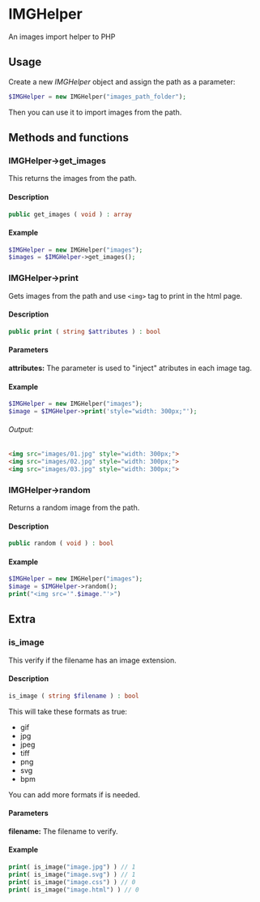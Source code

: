 # IMGHelper
An images import helper to PHP

## Usage
Create a new *IMGHelper* object and assign the path as a parameter:
```php
$IMGHelper = new IMGHelper("images_path_folder");
```
Then you can use it to import images from the path.

## Methods and functions

### IMGHelper->get_images
This returns the images from the path.
#### Description
```php
public get_images ( void ) : array
```
#### Example
```php
$IMGHelper = new IMGHelper("images");
$images = $IMGHelper->get_images();
```
### IMGHelper->print
Gets images from the path and use `<img>` tag to print in the html page.
#### Description
```php
public print ( string $attributes ) : bool
```
#### Parameters
**attributes:**
    The parameter is used to "inject" atributes in each image tag.
#### Example
```php
$IMGHelper = new IMGHelper("images");
$image = $IMGHelper->print('style="width: 300px;"');
```
###### Output:
```html
<img src="images/01.jpg" style="width: 300px;">
<img src="images/02.jpg" style="width: 300px;">
<img src="images/03.jpg" style="width: 300px;">
```
### IMGHelper->random
Returns a random image from the path.
#### Description
```php
public random ( void ) : bool
```
#### Example
```php
$IMGHelper = new IMGHelper("images");
$image = $IMGHelper->random();
print("<img src='".$image."'>")
```


## Extra
### is_image
This verify if the filename has an image extension.
#### Description
```php
is_image ( string $filename ) : bool
```
This will take these formats as true:
- gif
- jpg
- jpeg
- tiff
- png
- svg
- bpm

You can add more formats if is needed.
#### Parameters
**filename:**
    The filename to verify. 
#### Example
```php
print( is_image("image.jpg") ) // 1
print( is_image("image.svg") ) // 1
print( is_image("image.css") ) // 0
print( is_image("image.html") ) // 0
```
